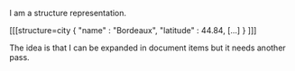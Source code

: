 I am a structure representation.

[[[structure=city
{
   "name"        : "Bordeaux",
   "latitude"    : 44.84, [...]
}
]]]

The idea is that I can be expanded in document items but it needs another pass. 